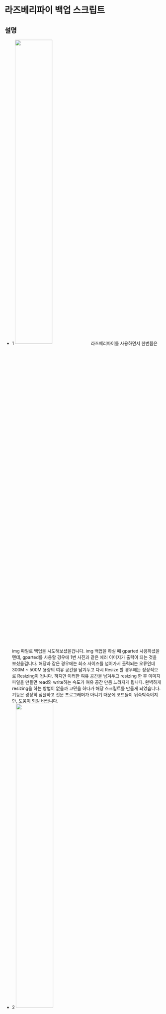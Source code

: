 # 라즈베리파이 백업 스크립트

## 설명
* 1 <img src="https://user-images.githubusercontent.com/36920367/44411694-1925e900-a5a2-11e8-8f95-12c26387896f.PNG" width="50%" align="center">
라즈베리파이를 사용하면서 한번쯤은 img 파일로 백업을 시도해보셨을겁니다. img 백업을 하실 때 gparted 사용하셨을텐데, gparted를 사용할 경우에 1번 사진과 같은 에러 이미지가 출력이 되는 것을 보셨을겁니다. 해당과 같은 경우에는 최소 사이즈를 넘어가서 출력되는 오류인데 300M ~ 500M 용량의 여유 공간을 남겨두고 다시 Resize 할 경우에는 정상적으로 Resizing이 됩니다. 하지만 이러한 여유 공간을 남겨두고 resizing 한 후 이미지 파일을 만들면 read와 write하는 속도가 여유 공간 만큼 느려지게 됩니다. 완벽하게 resizing을 하는 방법이 없을까 고민을 하다가 해당 스크립트를 만들게 되었습니다. 기능은 굉장히 심플하고 전문 프로그래머가 아니기 때문에 코드들이 뒤죽박죽이지만, 도움이 되길 바랍니다.
* 2 <img src="https://user-images.githubusercontent.com/36920367/44411747-335fc700-a5a2-11e8-8d7a-93c4561cb746.PNG" width="50%" align="center"><img src="https://user-images.githubusercontent.com/36920367/44411751-35298a80-a5a2-11e8-9489-a085735a6f7a.PNG" width="50%" align="center">


## Getting Started
* OS : ubuntu or debian .. (etc)
* Prerequisites Program : nothing..

## HOW TO USE


## Authors
* **Yonghoon Jung** - *University : Sunkyul Univ* -
* **Seungwon Lee** - *University : Korea Univ* -

## reference
* https://raspberrypi.stackexchange.com/questions/499/how-can-i-resize-my-root-partition
* https://github.com/RPi-Distro/raspi-config/blob/master/raspi-config
